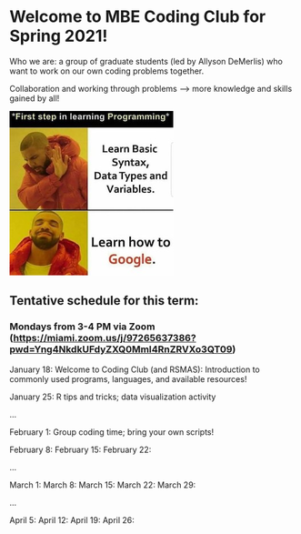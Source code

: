 # Welcome to MBE Coding Club for Spring 2021!

Who we are: a group of graduate students (led by Allyson DeMerlis) who want to work on our own coding problems together. 

Collaboration and working through problems --> more knowledge and skills gained by all!

![alt text](https://github.com/MBE-Coding-Club/clubmeetings/blob/master/memes/first-step-in-learning-programming-learn-basic-syntax-data-types-and-variables-learn-how-to-google.jpeg)

## Tentative schedule for this term:

### Mondays from 3-4 PM via Zoom (<https://miami.zoom.us/j/97265637386?pwd=Yng4NkdkUFdyZXQ0MmI4RnZRVXo3QT09>) 

January 18: Welcome to Coding Club (and RSMAS): Introduction to commonly used programs, languages, and available resources!

January 25: R tips and tricks; data visualization activity

... 

February 1: Group coding time; bring your own scripts!

February 8:
February 15:
February 22:

...

March 1:
March 8:
March 15:
March 22:
March 29:

...

April 5:
April 12:
April 19:
April 26:

